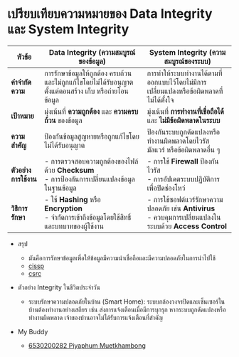 
# เปรียบเทียบความหมายของ Data Integrity และ System Integrity

| **หัวข้อ**              | **Data Integrity (ความสมบูรณ์ของข้อมูล)**                                                                                  | **System Integrity (ความสมบูรณ์ของระบบ)**                                                           |
|--------------------------|-----------------------------------------------------------------------------------------------------------------------------|-------------------------------------------------------------------------------------------------------|
| **คำจำกัดความ**        | การรักษาข้อมูลให้ถูกต้อง ครบถ้วน และไม่ถูกแก้ไขโดยไม่ได้รับอนุญาต ตั้งแต่ตอนสร้าง เก็บ หรือถ่ายโอนข้อมูล                   | การทำให้ระบบทำงานได้ตามที่ออกแบบไว้โดยไม่มีการเปลี่ยนแปลงหรือข้อผิดพลาดที่ไม่ได้ตั้งใจ              |
| **เป้าหมาย**           | มุ่งเน้นที่ **ความถูกต้อง** และ **ความครบถ้วน** ของข้อมูล                                                                    | มุ่งเน้นที่ **การทำงานที่เชื่อถือได้** และ **ไม่มีข้อผิดพลาดในระบบ**                                 |
| **ความสำคัญ**          | ป้องกันข้อมูลสูญหายหรือถูกแก้ไขโดยไม่ได้รับอนุญาต                                                                            | ป้องกันระบบถูกดัดแปลงหรือทำงานผิดพลาดโดยไวรัส มัลแวร์ หรือข้อผิดพลาดอื่น ๆ                          |
| **ตัวอย่างการใช้งาน**   | - การตรวจสอบความถูกต้องของไฟล์ด้วย **Checksum**<br>- การป้องกันการเปลี่ยนแปลงข้อมูลในฐานข้อมูล                           | - การใช้ **Firewall** ป้องกันไวรัส<br>- การอัปเดตระบบปฏิบัติการเพื่อปิดช่องโหว่                       |
| **วิธีการรักษา**        | - ใช้ **Hashing** หรือ **Encryption**<br>- จำกัดการเข้าถึงข้อมูลโดยใช้สิทธิ์และบทบาทของผู้ใช้งาน                            | - การใช้ซอฟต์แวร์รักษาความปลอดภัย เช่น **Antivirus**<br>- ควบคุมการเปลี่ยนแปลงในระบบด้วย **Access Control** |

- สรุป
  - มันคือการรักษาข้อมูลเพื่อให้ข้อมูลมีความน่าเชื่อถือและมีความปลอดภัยในการนำไปใช้
  - [cissp](https://www.isc2.org/certifications/cissp/cissp-student-glossary#l)
  - [csrc](https://csrc.nist.gov/glossary/term/integrity)

- ตัวอย่าง Integrity ในชีวิตประจำวัน
  - ระบบรักษาความปลอดภัยในบ้าน (Smart Home):
    ระบบกล้องวงจรปิดและเซ็นเซอร์ในบ้านต้องทำงานอย่างเสถียร เช่น ส่งการแจ้งเตือนเมื่อมีการบุกรุก หากระบบถูกดัดแปลงหรือทำงานผิดพลาด เจ้าของบ้านอาจไม่ได้รับการแจ้งเตือนที่สำคัญ

- My Buddy
  - [6530200282 Piyaphum Muetkhambong ](https://6530200282.github.io/integrity)
